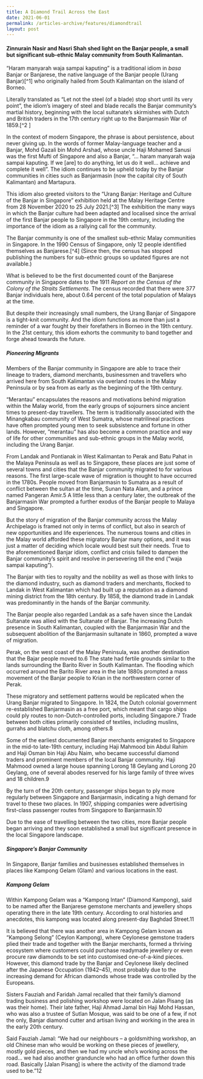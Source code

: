 ```yaml
---
title: A Diamond Trail Across the East
date: 2021-06-01
permalink: /articles-archive/features/diamondtrail
layout: post
---
```

<style>
table { 
	background-color: #e5ebf6;
	}
.infobox { 
  padding: 20px;
  margin: 20px;
  background: #e5ebf6
}
</style>

#### **Zinnurain Nasir**  and **Nasri Shah** shed light on the Banjar people, a small but significant sub-ethnic Malay community from South Kalimantan.

“Haram manyarah waja sampai kaputing” is a traditional idiom in *basa* Banjar or Banjarese, the native language of the Banjar people (Urang Banjar)[^1] who originally hailed from South Kalimantan on the island of Borneo. 

Literally translated as “Let not the steel (of a blade) stop short until its very point”, the idiom’s imagery of steel and blade recalls the Banjar community’s martial history, beginning with the local sultanate’s skirmishes with Dutch and British traders in the 17th century right up to the Banjarmasin War of 1859.[^2 ]

In the context of modern Singapore, the phrase is about persistence, about never giving up. In the words of former Malay-language teacher and a Banjar, Mohd Gazali bin Mohd Arshad, whose uncle Haji Mohamed Sanusi was the first Mufti of Singapore and also a Banjar, “… haram manyarah waja sampai kaputing. If we [are] to do anything, let us do it well… achieve and complete it well”. The idiom continues to be upheld today by the Banjar communities in cities such as Banjarmasin (now the capital city of South Kalimantan) and Martapura. 

This idiom also greeted visitors to the “Urang Banjar: Heritage and Culture of the Banjar in Singapore” exhibition held at the Malay Heritage Centre from 28 November 2020 to 25 July 2021.[^3] The exhibition the many ways in which the Banjar culture had been adapted and localised since the arrival of the first Banjar people to Singapore in the 19th century, including the importance of the idiom as a rallying call for the community. 

The Banjar community is one of the smallest sub-ethnic Malay communities in Singapore. In the 1990 Census of Singapore, only 12 people identified themselves as Banjarese.[^4] (Since then, the census has stopped publishing the numbers for sub-ethnic groups so updated figures are not available.)

What is believed to be the first documented count of the Banjarese community in Singapore dates to the 1911 *Report on the Census of the Colony of the Straits Settlements*. The census recorded that there were 377 Banjar individuals here, about 0.64 percent of the total population of Malays at the time.

But despite their increasingly small numbers, the Urang Banjar of Singapore is a tight-knit community. And the idiom functions as more than just a reminder of a war fought by their forefathers in Borneo in the 19th century. In the 21st century, this idiom exhorts the community to band together and forge ahead towards the future. 

##### **Pioneering Migrants**

Members of the Banjar community in Singapore are able to trace their lineage to traders, diamond merchants, businessmen and travellers who arrived here from South Kalimantan via overland routes in the Malay Peninsula or by sea from as early as the beginning of the 19th century.

“Merantau” encapsulates the reasons and motivations behind migration within the Malay world, from the early groups of sojourners since ancient times to present-day travellers. The term is traditionally associated with the Minangkabau community of West Sumatra, whose matrilineal practices have often prompted young men to seek subsistence and fortune in other lands. However, ”merantau” has also become a common practice and way of life for other communities and sub-ethnic groups in the Malay world, including the Urang Banjar.

From Landak and Pontianak in West Kalimantan to Perak and Batu Pahat in the Malaya Peninsula as well as to Singapore, these places are just some of several towns and cities that the Banjar community migrated to for various reasons. The first large-scale wave of migration is thought to have occurred in the 1780s. People moved from Banjarmasin to Sumatra as a result of conflict between the sultan at the time, Sunan Nata Alam, and a prince named Pangeran Amir.5 A little less than a century later, the outbreak of the Banjarmasin War prompted a further exodus of the Banjar people to Malaya and Singapore. 

But the story of migration of the Banjar community across the Malay Archipelago is framed not only in terms of conflict, but also in search of new opportunities and life experiences. The numerous towns and cities in the Malay world afforded these migratory Banjar many options, and it was just a matter of deciding which locale would best suit their needs. True to the aforementioned Banjar idiom, conflict and crisis failed to dampen the Banjar community’s spirit and resolve in persevering till the end (“waja sampai kaputing”). 

The Banjar with ties to royalty and the nobility as well as those with links to the diamond industry, such as diamond traders and merchants, flocked to Landak in West Kalimantan which had built up a reputation as a diamond mining district from the 18th century. By 1858, the diamond trade in Landak was predominantly in the hands of the Banjar community. 

The Banjar people also regarded Landak as a safe haven since the Landak Sultanate was allied with the Sultanate of Banjar. The increasing Dutch presence in South Kalimantan, coupled with the Banjarmasin War and the subsequent abolition of the Banjarmasin sultanate in 1860, prompted a wave of migration.

Perak, on the west coast of the Malay Peninsula, was another destination that the Bajar people moved to.6 The state had fertile grounds similar to the lands surrounding the Barito River in South Kalimantan. The flooding which occurred around the Barito River area in the late 1880s prompted a mass movement of the Banjar people to Krian in the northwestern corner of Perak. 

These migratory and settlement patterns would be replicated when the Urang Banjar migrated to Singapore. In 1824, the Dutch colonial government re-established Banjarmasin as a free port, which meant that cargo ships could ply routes to non-Dutch-controlled ports, including Singapore.7 Trade between both cities primarily consisted of textiles, including muslins, gurrahs and blatchu cloth, among others.8 

Some of the earliest documented Banjar merchants emigrated to Singapore in the mid-to late-19th century, including Haji Mahmood bin Abdul Rahim and Haji Osman bin Haji Abu Naim, who became successful diamond traders and prominent members of the local Banjar community. Haji Mahmood owned a large house spanning Lorong 18 Geylang and Lorong 20 Geylang, one of several abodes reserved for his large family of three wives and 18 children.9 

By the turn of the 20th century, passenger ships began to ply more regularly between Singapore and Banjarmasin, indicating a high demand for travel to these two places. In 1907, shipping companies were advertising first-class passenger routes from Singapore to Banjarmasin.10 

Due to the ease of travelling between the two cities, more Banjar people began arriving and they soon established a small but significant presence in the local Singapore landscape.

##### **Singapore’s Banjar Community**

In Singapore, Banjar families and businesses established themselves in places like Kampong Gelam (Glam) and various locations in the east.

##### *Kampong Gelam*

Within Kampong Gelam was a “Kampong Intan” (Diamond Kampong), said to be named after the Banjarese gemstone merchants and jewellery shops operating there in the late 19th century. According to oral histories and anecdotes, this kampong was located along present-day Baghdad Street.11

It is believed that there was another area in Kampong Gelam known as “Kampong Selong” (Ceylon Kampong), where Ceylonese gemstone traders plied their trade and together with the Banjar merchants, formed a thriving ecosystem where customers could purchase readymade jewellery or even procure raw diamonds to be set into customised one-of-a-kind pieces. However, this diamond trade by the Banjar and Ceylonese likely declined after the Japanese Occupation (1942–45), most probably due to the increasing demand for African diamonds whose trade was controlled by the Europeans. 

Sisters Fauziah and Faridah Jamal recalled that their family’s diamond trading business and polishing workshop were located on Jalan Pisang (as was their home). Their late father, Haji Ahmad Jamal bin Haji Mohd Hassan, who was also a trustee of Sutlan Mosque, was said to be one of a few, if not the only, Banjar diamond cutter and artisan living and working in the area in the early 20th century. 

Said Fauziah Jamal: “We had our neighbours – a goldsmithing workshop, an old Chinese man who would be working on these pieces of jewellery, mostly gold pieces, and then we had my uncle who’s working across the road… we had also another granduncle who had an office further down this road. Basically [Jalan Pisang] is where the activity of the diamond trade used to be.”12
